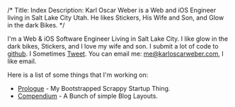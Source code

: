 /*
Title: Index
Description: Karl Oscar Weber is a Web and iOS Engineer living in Salt Lake City Utah. He likes Stickers, His Wife and Son, and Glow in the dark Bikes.
*/

I'm a Web &amp; iOS Software Engineer Living in Salt Lake City. I like glow in the dark bikes, Stickers, and I love my wife and son. I submit a lot of code to [github](https://github.com/karloscarweber). I Sometimes [Tweet](https://twitter.com/karloscarweber). You can email me: [me@karloscarweber.com](mailto:me@karloscarweber.com), I like email.

Here is a list of some things that I'm working on:

* [Prologue](http://prologue.co) - My Bootstrapped Scrappy Startup Thing.
* [Compendium](https://github.com/karloscarweber/Compendium) - A Bunch of simple Blog Layouts.

